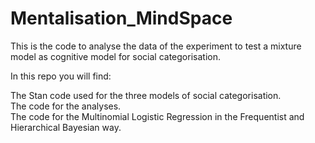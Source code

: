 # Mentalisation_MindSpace
This is the code to analyse the data of the experiment to test a mixture model as cognitive model for social categorisation.

In this repo you will find:

The Stan code used for the three models of social categorisation. </br>
The code for the analyses. </br>
The code for the Multinomial Logistic Regression in the Frequentist and Hierarchical Bayesian way.

